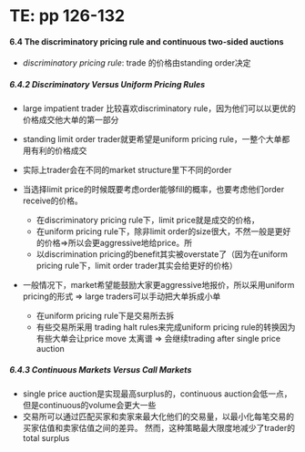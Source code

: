 # TE: pp 126-132

#### 6.4 The discriminatory pricing rule and continuous two-sided auctions

- *discriminatory pricing rule*: trade 的价格由standing order决定 

##### 6.4.2 Discriminatory Versus Uniform Pricing Rules

- large impatient trader 比较喜欢discriminatory rule，因为他们可以以更优的价格成交他大单的第一部分
- standing limit order trader就更希望是uniform pricing rule，一整个大单都用有利的价格成交
- 实际上trader会在不同的market structure里下不同的order
- 当选择limit price的时候既要考虑order能够fill的概率，也要考虑他们order receive的价格。
    - 在discriminatory pricing rule下，limit price就是成交的价格，
    - 在uniform pricing rule下，除非limit order的size很大，不然一般是更好的价格=>所以会更aggressive地给price。所
    - 以discrimination pricing的benefit其实被overstate了（因为在uniform pricing rule下，limit order trader其实会给更好的价格）

- 一般情况下，market希望能鼓励大家更aggressive地报价，所以采用uniform pricing的形式 => large traders可以手动把大单拆成小单
    - 在uniform pricing rule下是交易所去拆
    - 有些交易所采用 trading halt rules来完成uniform pricing rule的转换因为有些大单会让price move 太离谱 => 会继续trading after single price auction

##### 6.4.3 Continuous Markets Versus Call Markets

- single price auction是实现最高surplus的，continuous auction会低一点，但是continuous的volume会更大一些
- 交易所可以通过匹配买家和卖家来最大化他们的交易量，以最小化每笔交易的买家估值和卖家估值之间的差异。 然而，这种策略最大限度地减少了trader的total surplus
